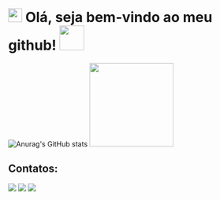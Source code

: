 <h1 align="left">
<img src="https://media.giphy.com/media/hvRJCLFzcasrR4ia7z/giphy.gif" width="28">
Olá, seja bem-vindo ao meu github!  <img src="https://media.giphy.com/media/UeFFL2K5p6s0UJQUci/giphy.gif" width="50">
</h1>

![Anurag's GitHub stats](https://github-readme-stats.vercel.app/api?username=KluverGuilherme&show_icons=true&theme=radical)      <img src="https://media.giphy.com/media/10hC8uSoLSSwQo/giphy.gif" width="170">
## Contatos:
<div>
<a href="https://instagram.com/klr.guilherme" target="_blank"><img src="https://img.shields.io/badge/-Instagram-%23E4405F?style=for-the-badge&logo=instagram&logoColor=white" target="_blank"></a>
<a href = "mailto:klr.guilherme@gmail.com"><img src="https://img.shields.io/badge/-Gmail-%23333?style=for-the-badge&logo=gmail&logoColor=white" target="_blank"></a>
<a href="https://www.linkedin.com/in/kluverguilherme" target="_blank"><img src="https://img.shields.io/badge/-LinkedIn-%230077B5?style=for-the-badge&logo=linkedin&logoColor=white" target="_blank"></a>   
</div>
  
